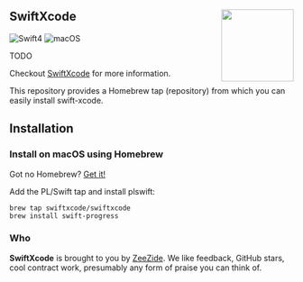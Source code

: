 <h2>SwiftXcode
  <img src="http://zeezide.com/img/TODO"
       align="right" width="128" height="128" />
</h2>

![Swift4](https://img.shields.io/badge/swift-4-blue.svg)
![macOS](https://img.shields.io/badge/os-macOS-green.svg?style=flat)

TODO

Checkout [SwiftXcode](https://SwiftXcode.github.io/) for more information.

This repository provides a Homebrew tap (repository) from which you can
easily install swift-xcode.

## Installation

### Install on macOS using Homebrew

Got no Homebrew? [Get it!](https://brew.sh)

Add the PL/Swift tap and install plswift:

    brew tap swiftxcode/swiftxcode
    brew install swift-progress

### Who

**SwiftXcode** is brought to you by
[ZeeZide](http://zeezide.de).
We like feedback, GitHub stars, cool contract work,
presumably any form of praise you can think of.
